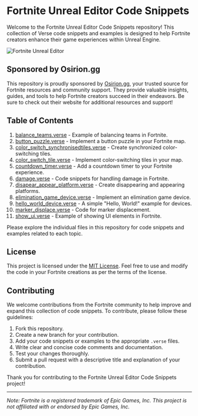 # Fortnite Unreal Editor Code Snippets

Welcome to the Fortnite Unreal Editor Code Snippets repository! This collection of Verse code snippets and examples is designed to help Fortnite creators enhance their game experiences within Unreal Engine.

![Fortnite Unreal Editor](https://pbs.twimg.com/media/FmoMulRXgAEJreg.png)

## Sponsored by Osirion.gg

This repository is proudly sponsored by [Osirion.gg](https://www.osirion.gg), your trusted source for Fortnite resources and community support. They provide valuable insights, guides, and tools to help Fortnite creators succeed in their endeavors. Be sure to check out their website for additional resources and support!

## Table of Contents

1. [balance_teams.verse](snippets/balance_teams.verse) - Example of balancing teams in Fortnite.
2. [button_puzzle.verse](snippets/button_puzzle.verse) - Implement a button puzzle in your Fortnite map.
3. [color_switch_synchronisedtiles.verse](snippets/color_switch_synchronisedtiles.verse) - Create synchronized color-switching tiles.
4. [color_switch_tile.verse](snippets/color_switch_tile.verse) - Implement color-switching tiles in your map.
5. [countdown_timer.verse](snippets/countdown_timer.verse) - Add a countdown timer to your Fortnite experience.
6. [damage.verse](snippets/damage.verse) - Code snippets for handling damage in Fortnite.
7. [disapear_appear_platform.verse](snippets/disapear_appear_platform.verse) - Create disappearing and appearing platforms.
8. [elimination_game_device.verse](snippets/elimination_game_device.verse) - Implement an elimination game device.
9. [hello_world_device.verse](snippets/hello_world_device.verse) - A simple "Hello, World!" example for devices.
10. [marker_displace.verse](snippets/marker_displace.verse) - Code for marker displacement.
11. [show_ui.verse](snippets/show_ui.verse) - Example of showing UI elements in Fortnite.

Please explore the individual files in this repository for code snippets and examples related to each topic.

## License

This project is licensed under the [MIT License](LICENSE). Feel free to use and modify the code in your Fortnite creations as per the terms of the license.

## Contributing

We welcome contributions from the Fortnite community to help improve and expand this collection of code snippets. To contribute, please follow these guidelines:

1. Fork this repository.
2. Create a new branch for your contribution.
3. Add your code snippets or examples to the appropriate `.verse` files.
4. Write clear and concise code comments and documentation.
5. Test your changes thoroughly.
6. Submit a pull request with a descriptive title and explanation of your contribution.

Thank you for contributing to the Fortnite Unreal Editor Code Snippets project!

---

*Note: Fortnite is a registered trademark of Epic Games, Inc. This project is not affiliated with or endorsed by Epic Games, Inc.*
